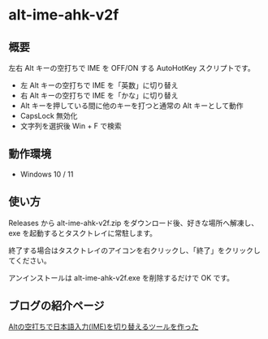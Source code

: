 # alt-ime-ahk-v2f

## 概要

左右 Alt キーの空打ちで IME を OFF/ON する AutoHotKey スクリプトです。

* 左 Alt キーの空打ちで IME を「英数」に切り替え
* 右 Alt キーの空打ちで IME を「かな」に切り替え
* Alt キーを押している間に他のキーを打つと通常の Alt キーとして動作
* CapsLock 無効化
* 文字列を選択後 Win + F で検索

## 動作環境

* Windows 10 / 11

## 使い方

Releases から alt-ime-ahk-v2f.zip をダウンロード後、好きな場所へ解凍し、exe を起動するとタスクトレイに常駐します。

終了する場合はタスクトレイのアイコンを右クリックし、「終了」をクリックしてください。

アンインストールは alt-ime-ahk-v2f.exe を削除するだけで OK です。

## ブログの紹介ページ

[Altの空打ちで日本語入力(IME)を切り替えるツールを作った](http://www.karakaram.com/alt-ime-on-off/)

